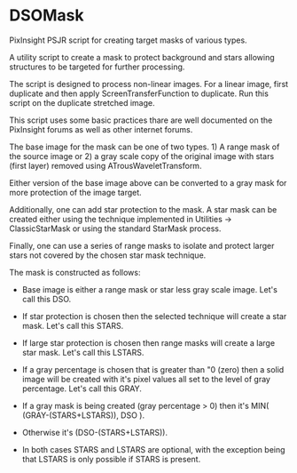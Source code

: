 # DSOMask
PixInsight PSJR script for creating target masks of various types.

A utility script to create a mask to protect background and stars allowing
structures to be targeted for further processing.

The script is designed to process non-linear images. For a linear image, first
duplicate and then apply ScreenTransferFunction to duplicate. Run this script
on the duplicate stretched image.

This script uses some basic practices thare are well documented on the
PixInsight forums as well as other internet forums.

The base image for the mask can be one of two types. 1) A range mask of the
source image or 2) a gray scale copy of the original image with stars
(first layer) removed using ATrousWaveletTransform.

Either version of the base image above can be converted to a gray mask for
more protection of the image target.

Additionally, one can add star protection to the mask. A star mask can be
created either using the technique implemented in Utilities -> ClassicStarMask
or using the standard StarMask process.

Finally, one can use a series of range masks to isolate and protect larger
stars not covered by the chosen star mask technique.

The mask is constructed as follows:

   + Base image is either a range mask or star less gray scale image.
     Let's call this DSO.

   + If star protection is chosen then the selected technique will
     create a star mask. Let's call this STARS.

   + If large star protection is chosen then range masks will create
     a large star mask. Let's call this LSTARS.

   + If a gray percentage is chosen that is greater than "0 (zero) then
     a solid image will be created with it's pixel values all set to the
     level of gray percentage. Let's call this GRAY.

   + If a gray mask is being created (gray percentage > 0) then it's
     MIN( (GRAY-(STARS+LSTARS)), DSO ).

   + Otherwise it's (DSO-(STARS+LSTARS)).

   + In both cases STARS and LSTARS are optional, with the exception
     being that LSTARS is only possible if STARS is present.
